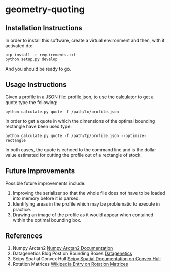 # geometry-quoting

## Installation Instructions
In order to install this software, create a virtual environment and then, with it activated do:

```
pip install -r requirements.txt
python setup.py develop
```

And you should be ready to go.


## Usage Instructions
Given a profile in a JSON file: profile.json, to use the calculator to get a quote type the following:

```
python calculate.py quote -f /path/to/profile.json
```

In order to get a quote in which the dimensions of the optimal bounding rectangle have been used type:
```
python calculate.py quote -f /path/tp/profile.json --optimize-rectangle
```

In both cases, the quote is echoed to the command line and is the dollar value estimated for cutting
the profile out of a rectangle of stock.


## Future Improvements

Possible future improvements include:
1. Improving the serializer so that the whole file does not have to be loaded into memory before it is parsed.
2. Identifying areas in the profile which may be problematic to execute in practice.
3. Drawing an image of the profile as it would appear when contained within the optimal bounding box.


## References
1. Numpy Arctan2 [Numpy Arctan2 Documentation](http://docs.scipy.org/doc/numpy/reference/generated/numpy.arctan2.html)
2. Datagenetics Blog Post on Bounding Boxes [Datagenetics](http://www.datagenetics.com/blog/march12014/index.html)
3. Scipy Spatial Convex Hull [Scipy Spatial Documentation on Convex Hull](http://scipy.github.io/devdocs/generated/scipy.spatial.ConvexHull.html)
4. Rotation Matrices [Wikipedia Entry on Rotation Matrices](https://en.wikipedia.org/wiki/Rotation_matrix)
